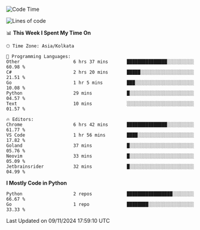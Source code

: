 <!--START_SECTION:waka-->
![Code Time](http://img.shields.io/badge/Code%20Time-380%20hrs%2045%20mins-blue)

![Lines of code](https://img.shields.io/badge/From%20Hello%20World%20I%27ve%20Written-387%20lines%20of%20code-blue)

📊 **This Week I Spent My Time On** 

```text
🕑︎ Time Zone: Asia/Kolkata

💬 Programming Languages: 
Other                    6 hrs 37 mins       ███████████████░░░░░░░░░░   60.98 % 
C#                       2 hrs 20 mins       █████░░░░░░░░░░░░░░░░░░░░   21.51 % 
Go                       1 hr 5 mins         ███░░░░░░░░░░░░░░░░░░░░░░   10.08 % 
Python                   29 mins             █░░░░░░░░░░░░░░░░░░░░░░░░   04.57 % 
Text                     10 mins             ░░░░░░░░░░░░░░░░░░░░░░░░░   01.57 % 

🔥 Editors: 
Chrome                   6 hrs 42 mins       ███████████████░░░░░░░░░░   61.77 % 
VS Code                  1 hr 56 mins        ████░░░░░░░░░░░░░░░░░░░░░   17.82 % 
Goland                   37 mins             █░░░░░░░░░░░░░░░░░░░░░░░░   05.76 % 
Neovim                   33 mins             █░░░░░░░░░░░░░░░░░░░░░░░░   05.09 % 
Jetbrainsrider           32 mins             █░░░░░░░░░░░░░░░░░░░░░░░░   04.99 % 
```

**I Mostly Code in Python** 

```text
Python                   2 repos             █████████████████░░░░░░░░   66.67 % 
Go                       1 repo              ████████░░░░░░░░░░░░░░░░░   33.33 % 
```




 Last Updated on 09/11/2024 17:59:10 UTC
<!--END_SECTION:waka-->
